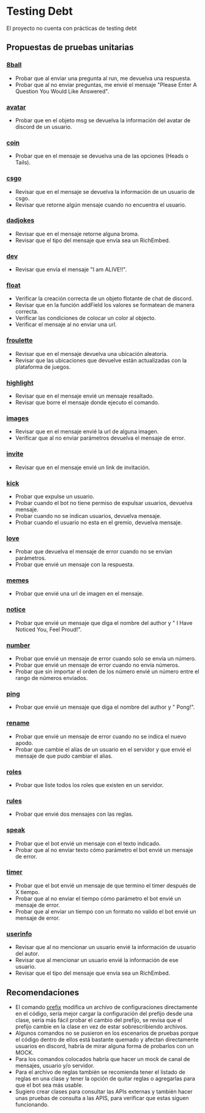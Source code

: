 # Testing Debt
El proyecto no cuenta con prácticas de testing debt

## Propuestas de pruebas unitarias

### [8ball]({{site.baseurl}}/src/commands/8ball.js)

- Probar que al enviar una pregunta al run, me devuelva una respuesta.
- Probar que al no enviar preguntas, me envié el mensaje "Please Enter A Question You Would Like Answered".

### [avatar]({{site.baseurl}}/src/commands/avatar.js)
- Probar que en el objeto msg se devuelva la información del avatar de discord de un usuario.

### [coin]({{site.baseurl}}/src/commands/coin.js)
- Probar que en el mensaje se devuelva una de las opciones (Heads o Tails).

### [csgo]({{site.baseurl}}/src/commands/csgo.js)
- Revisar que en el mensaje se devuelva la información de un usuario de csgo.
- Revisar que retorne algún mensaje cuando no encuentra el  usuario.

### [dadjokes]({{site.baseurl}}/src/commands/dadjokes.js)
- Revisar que en el mensaje retorne alguna broma.
- Revisar que el tipo del mensaje que envía sea un RichEmbed.

### [dev]({{site.baseurl}}/src/commands/dev.js)
- Revisar que envía el mensaje "I am ALIVE!!".

### [float]({{site.baseurl}}/src/commands/float.js)
- Verificar la creación correcta de un objeto flotante de chat de discord.
- Revisar que en la función addField los valores se formatean de manera correcta.
- Verificar las condiciones de colocar un color al objecto.
- Verificar el mensaje al no enviar una url.

### [froulette]({{site.baseurl}}/src/commands/froulette.js)
- Revisar que en el mensaje devuelva una ubicación aleatoria.
- Revisar que las ubicaciones que devuelve están actualizadas con la plataforma de juegos.

### [highlight]({{site.baseurl}}/src/commands/highlight.js)
- Revisar que en el mensaje envié un mensaje resaltado.
- Revisar que borre el mensaje donde ejecuto el comando.

### [images]({{site.baseurl}}/src/commands/images.js)
- Revisar que en el mensaje envié la url de alguna imagen.
- Verificar que al no enviar parámetros devuelva el mensaje de error.

### [invite]({{site.baseurl}}/src/commands/invite.js)
- Revisar que en el mensaje envié un link de invitación.

### [kick]({{site.baseurl}}/src/commands/kick.js)
- Probar que expulse un usuario. 
- Probar cuando el bot no tiene permiso de expulsar usuarios, devuelva mensaje.
- Probar cuando no se indican usuarios, devuelva mensaje.
- Probar cuando el usuario no esta en el gremio, devuelva mensaje.

### [love]({{site.baseurl}}/src/commands/love.js)
- Probar que devuelva el mensaje de error cuando no se envían parámetros.
- Probar que envié un mensaje con la respuesta.

### [memes]({{site.baseurl}}/src/commands/memes.js)
- Probar que envié una url de imagen en el mensaje.

### [notice]({{site.baseurl}}/src/commands/notice.js)
- Probar que envié un mensaje que diga el nombre del author y " I Have Noticed You, Feel Proud!".

### [number]({{site.baseurl}}/src/commands/number.js)
- Probar que envié un mensaje de error cuando solo se envía un número.
- Probar que envié un mensaje de error cuando no envía números.
- Probar que sin importar el orden de los número envié un número entre el rango de números enviados.

### [ping]({{site.baseurl}}/src/commands/ping.js)
- Probar que envié un mensaje que diga el nombre del author y " Pong!".

### [rename]({{site.baseurl}}/src/commands/rename.js)
- Probar que envié un mensaje de error cuando no se indica el nuevo apodo.
- Probar que cambie el alias de un usuario en el servidor y que envié el mensaje de que pudo cambiar el alias.

### [roles]({{site.baseurl}}/src/commands/roles.js)
- Probar que liste todos los roles que existen en un servidor.

### [rules]({{site.baseurl}}/src/commands/rules.js)
- Probar que envié dos mensajes con las reglas.

### [speak]({{site.baseurl}}/src/commands/speak.js)
- Probar que el bot envié un mensaje con el texto indicado.
- Probar que al no enviar texto cómo parámetro el bot envié un mensaje de error.

### [timer]({{site.baseurl}}/src/commands/timer.js)

- Probar que el bot envié un mensaje de que termino el timer después de X tiempo.
- Probar que al no enviar el tiempo cómo parámetro el bot envié un mensaje de error.
- Probar que al enviar un tiempo con un formato no valido el bot envié un mensaje de error.

### [userinfo]({{site.baseurl}}/src/commands/userinfo.js)
- Revisar que al no mencionar un usuario envié la información de usuario del autor.
- Revisar que al mencionar un usuario envié la información de ese usuario.
- Revisar que el tipo del mensaje que envía sea un RichEmbed.

## Recomendaciones
- El comando [prefix]({{site.baseurl}}/src/commands/prefix.js) modifica un archivo de configuraciones directamente en el código, sería mejor cargar la configuración del prefijo desde una clase, sería más fácil probar el cambio del prefijo, se revisa que el prefijo cambie en la clase en vez de estar sobrescribiendo archivos.
- Algunos comandos no se pusieron en los escenarios de pruebas porque el código dentro de ellos está bastante quemado y afectan directamente usuarios en discord, habría de mirar alguna forma de probarlos con un MOCK.
- Para los comandos colocados habría que hacer un mock de canal de mensajes, usuario y/o servidor.
- Para el archivo de reglas también se recomienda tener el listado de reglas en una clase y tener la opción de quitar reglas o agregarlas para que el bot sea más usable.
- Sugiero crear clases para consultar las APIs externas y también hacer unas pruebas de consulta a las APIS, para verificar que estas siguen funcionando.